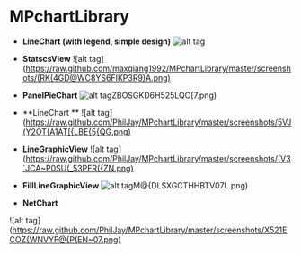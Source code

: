 # MPchartLibrary
 - **LineChart (with legend, simple design)**
 ![alt tag](https://raw.github.com/PhilJay/MPChart/master/screenshots/simpledesign_linechart4.png)

 - **StatscsView**
  ![alt tag](https://raw.github.com/maxqiang1992/MPchartLibrary/master/screenshots/(RK(4GD@WC8YS6FIKP3R9)A.png)
 - **PanelPieChart**
  ![alt tag](https://raw.github.com/PhilJay/MPchartLibrary/master/screenshots/Q[XS_)ZBOSGKD6H525LQO[7.png)

 - **LineChart **
 ![alt tag](https://raw.github.com/PhilJay/MPchartLibrary/master/screenshots/5VJ(Y2OT(A1AT[{LBE{5{QG.png)

 - **LineGraphicView**
 ![alt tag](https://raw.github.com/PhilJay/MPchartLibrary/master/screenshots/(V3`JCA~P0SU(_53PER({ZN.png)

 - **FillLineGraphicView**
 ![alt tag](https://raw.github.com/PhilJay/MPchartLibrary/master/screenshots/L7HW)M@{DLSXGCTHHBTV07L.png)

 - **NetChart**

 ![alt tag](https://raw.github.com/PhilJay/MPchartLibrary/master/screenshots/X521ECOZ{WNVYF@{P(EN~07.png)
